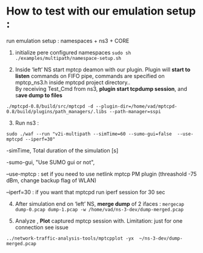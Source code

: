 # How to test with our emulation setup : 

run emulation setup : namespaces + ns3 + CORE

1. initialize pere configured namespaces 
`sudo sh ./examples/multipath/namespace-setup.sh` 

2. Inside ‘left’  NS start mptcp deamon with our plugin. 
Plugin will **start to listen** commands on FIFO pipe, commands are specified on mptcp_ns3.h inside mptcpd project directory..   
By receiving Test_Cmd from ns3, **plugin start tcpdump session**, and s**ave dump to files**  

`./mptcpd-0.8/build/src/mptcpd -d --plugin-dir=/home/vad/mptcpd-0.8/build/plugins/path_managers/.libs --path-manager=sspi`

3. Run ns3 :

`sudo ./waf --run "v2i-multipath --simTime=60 --sumo-gui=false  --use-mptcpd --iperf=30"`

-simTime, Total duration of the simulation [s]

-sumo-gui, "Use SUMO gui or not", 

–use-mptcp : set if you need to use netlink mptcp PM plugin (threashold -75 dBm, change backup flag of WLAN)

–iperf=30  : if you want  that mptcpd run iperf session for 30 sec

4. After simulation end on ‘left’ NS, **merge dump** of 2 ifaces : 
`mergecap dump-0.pcap dump-1.pcap -w /home/vad/ns-3-dev/dump-merged.pcap`

5. Analyze , **Plot** captured mptcp session with. Limitation: just for one connection see issue  

`../network-traffic-analysis-tools/mptcpplot -yx  ~/ns-3-dev/dump-merged.pcap`
